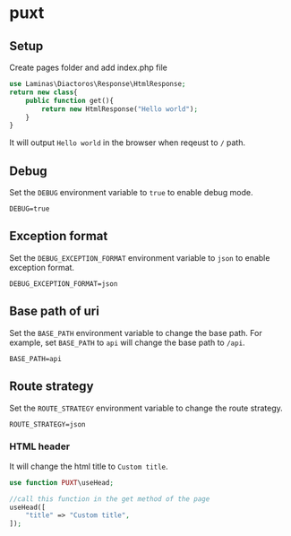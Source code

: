 # puxt


## Setup
Create pages folder and add index.php file
```php
use Laminas\Diactoros\Response\HtmlResponse;
return new class{
    public function get(){
        return new HtmlResponse("Hello world");
    }
}
```

It will output `Hello world` in the browser when reqeust to `/` path.

## Debug
Set the `DEBUG` environment variable to `true` to enable debug mode.
```env
DEBUG=true
```

## Exception format
Set the `DEBUG_EXCEPTION_FORMAT` environment variable to `json` to enable exception format.
```env
DEBUG_EXCEPTION_FORMAT=json
```

## Base path of uri
Set the `BASE_PATH` environment variable to change the base path.
For example, set `BASE_PATH` to `api` will change the base path to `/api`.
```env
BASE_PATH=api

```


## Route strategy
Set the `ROUTE_STRATEGY` environment variable to change the route strategy.
```env
ROUTE_STRATEGY=json
```

### HTML header
It will change the html title to `Custom title`.
```php
use function PUXT\useHead;

//call this function in the get method of the page
useHead([
    "title" => "Custom title",
]);
```

